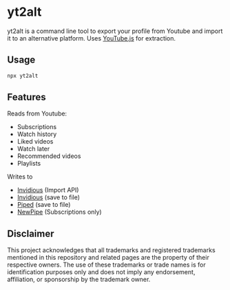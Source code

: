 # yt2alt

yt2alt is a command line tool to export your profile from Youtube and import it to an alternative platform.
Uses [YouTube.js](https://github.com/LuanRT/YouTube.js) for extraction.

## Usage

```bash
npx yt2alt
```

## Features

Reads from Youtube:

- Subscriptions
- Watch history
- Liked videos
- Watch later
- Recommended videos
- Playlists

Writes to

- [Invidious](https://github.com/iv-org/invidious) (Import API)
- [Invidious](https://github.com/iv-org/invidious) (save to file)
- [Piped](https://github.com/TeamPiped/Piped) (save to file)
- [NewPipe](https://github.com/TeamNewPipe/NewPipe) (Subscriptions only)

## Disclaimer

This project acknowledges that all trademarks and registered trademarks mentioned in this repository and related pages are the property of their respective owners. The use of these trademarks or trade names is for identification purposes only and does not imply any endorsement, affiliation, or sponsorship by the trademark owner.
